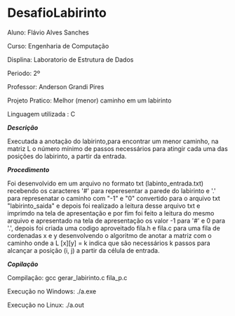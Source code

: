 # DesafioLabirinto

Aluno: Flávio Alves Sanches

Curso: Engenharia de Computação

Displina: Laboratorio de Estrutura de Dados

Periodo: 2º

Professor: Anderson Grandi Pires

Projeto Pratico: Melhor (menor) caminho em um labirinto

Linguagem utilizada : C

***Descrição***

Executada a anotação do labirinto,para encontrar um menor caminho, na matriz L o número mínimo de passos necessários para atingir cada uma das posições do labirinto, a partir da entrada.

***Procedimento***

Foi desenvolvido em um arquivo no formato txt (labinto_entrada.txt) recebendo os caracteres '#' para reperesentar a parede do labirinto e '.' para represenatar o caminho com "-1" e "0" convertido para 
o arquivo txt "labirinto_saida" e depois foi realizado a leitura desse arquivo txt e imprimdo na tela de apresentação e por fim foi feito a leitura do mesmo arquivo e apresentado na tela de apresentação os valor -1 para '#' e 0 para '.', depois foi criada uma codigo aproveitado fila.h e fila.c 
para uma fila de cordenadas x e y desenvolvendo o algoritmo de anotar a matriz com o caminho onde a L [x][y] = k  indica que são necessários k passos para alcançar a posição (i, j) a partir da célula
de entrada. 

***Copilação***

Compilação: gcc gerar_labirinto.c fila_p.c

Execução no Windows: ./a.exe

Execução no Linux: ./a.out
